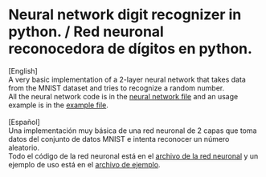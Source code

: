 <h1>Neural network digit recognizer in python. / Red neuronal reconocedora de dígitos en python.</h1>

[English]<br>
A very basic implementation of a 2-layer neural network that takes data from the MNIST dataset and tries to recognize a random number.
<br>
All the neural network code is in the [neural network file](https://github.com/aaaaitor/python-basic-digit-recognizer/blob/main/src/neural_network.py) and an usage example is in the [example file](https://github.com/aaaaitor/python-basic-digit-recognizer/blob/main/src/example.py).
<br><br>
[Español]<br>
Una implementación muy básica de una red neuronal de 2 capas que toma datos del conjunto de datos MNIST e intenta reconocer un número aleatorio.<br>
Todo el código de la red neuronal está en el [archivo de la red neuronal](https://github.com/aaaaitor/python-basic-digit-recognizer/blob/main/src/neural_network.py) y un ejemplo de uso está en el [archivo de ejemplo](https://github.com/aaaaitor/python-basic-digit-recognizer/blob/main/src/example.py).
